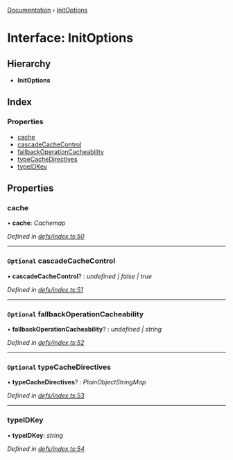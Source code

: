 [Documentation](../README.md) › [InitOptions](initoptions.md)

# Interface: InitOptions

## Hierarchy

* **InitOptions**

## Index

### Properties

* [cache](initoptions.md#cache)
* [cascadeCacheControl](initoptions.md#optional-cascadecachecontrol)
* [fallbackOperationCacheability](initoptions.md#optional-fallbackoperationcacheability)
* [typeCacheDirectives](initoptions.md#optional-typecachedirectives)
* [typeIDKey](initoptions.md#typeidkey)

## Properties

###  cache

• **cache**: *Cachemap*

*Defined in [defs/index.ts:50](https://github.com/badbatch/graphql-box/blob/7171508/packages/cache-manager/src/defs/index.ts#L50)*

___

### `Optional` cascadeCacheControl

• **cascadeCacheControl**? : *undefined | false | true*

*Defined in [defs/index.ts:51](https://github.com/badbatch/graphql-box/blob/7171508/packages/cache-manager/src/defs/index.ts#L51)*

___

### `Optional` fallbackOperationCacheability

• **fallbackOperationCacheability**? : *undefined | string*

*Defined in [defs/index.ts:52](https://github.com/badbatch/graphql-box/blob/7171508/packages/cache-manager/src/defs/index.ts#L52)*

___

### `Optional` typeCacheDirectives

• **typeCacheDirectives**? : *PlainObjectStringMap*

*Defined in [defs/index.ts:53](https://github.com/badbatch/graphql-box/blob/7171508/packages/cache-manager/src/defs/index.ts#L53)*

___

###  typeIDKey

• **typeIDKey**: *string*

*Defined in [defs/index.ts:54](https://github.com/badbatch/graphql-box/blob/7171508/packages/cache-manager/src/defs/index.ts#L54)*
